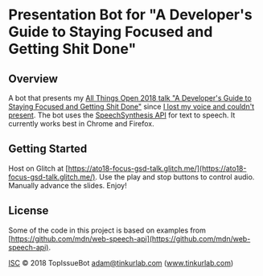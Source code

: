 # Presentation Bot for "A Developer's Guide to Staying Focused and Getting Shit Done"

## Overview
A bot that presents my [All Things Open 2018 talk "A Developer's Guide to Staying Focused and Getting Shit Done"](https://allthingsopen.org/talk/a-developers-guide-to-staying-focused-and-getting-shit-done/) since [I lost my voice and couldn't present](https://twitter.com/azolyak/status/1054776237388976129).  The bot uses the [SpeechSynthesis API](https://developer.mozilla.org/en-US/docs/Web/API/SpeechSynthesis) for text to speech.  It currently works best in Chrome and Firefox.

## Getting Started

Host on Glitch at [https://ato18-focus-gsd-talk.glitch.me/](https://ato18-focus-gsd-talk.glitch.me/).  Use the play and stop buttons to control audio.  Manually advance the slides.  Enjoy!

## License

Some of the code in this project is based on examples from [https://github.com/mdn/web-speech-api](https://github.com/mdn/web-speech-api).

[ISC](LICENSE) © 2018 TopIssueBot <adam@tinkurlab.com> (www.tinkurlab.com)
